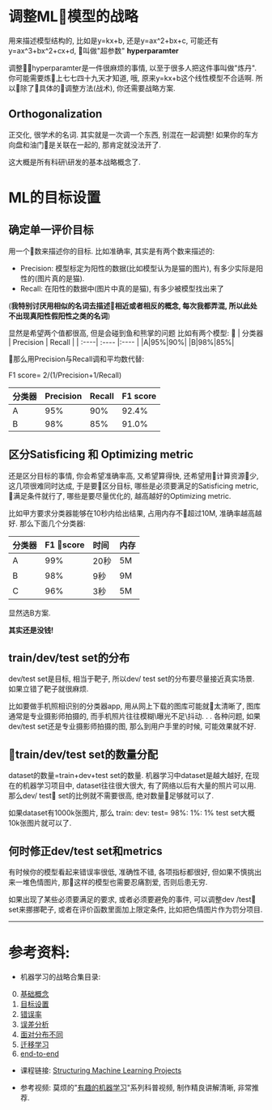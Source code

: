 <!--
.. title: 机器学习的战略(1)--目标的设置
.. slug: ji-qi-xue-xi-de-zhan-lue-1-mu-biao-de-she-zhi
.. date: 2017-12-19 01:22:33 UTC+08:00
.. tags: ML, 教程, 现代眼科医生知识扩展包
.. category: tutorial
.. link:
.. description:
.. type: text
-->

# 调整ML模型的战略

用来描述模型结构的, 比如是y=kx+b, 还是y=ax^2+bx+c, 可能还有y=ax^3+bx^2+cx+d, 叫做"超参数" **hyperparamter**

调整hyperparamter是一件很麻烦的事情, 以至于很多人把这件事叫做"炼丹". 你可能需要炼上七七四十九天才知道, 哦, 原来y=kx+b这个线性模型不合适啊. 所以除了具体的调整方法(战术), 你还需要战略方案.
<!-- TEASER_END -->

## Orthogonalization

正交化, 很学术的名词. 其实就是一次调一个东西, 别混在一起调整! 如果你的车方向盘和油门是关联在一起的, 那肯定就没法开了.

这大概是所有科研\研发的基本战略概念了.

# ML的目标设置

## 确定单一评价目标

用一个数来描述你的目标. 比如准确率, 其实是有两个数来描述的:
* Precision: 模型标定为阳性的数据(比如模型认为是猫的图片), 有多少实际是阳性的(图片真的是猫).
* Recall:  在阳性的数据中(图片中真的是猫), 有多少被模型找出来了

(**我特别讨厌用相似的名词去描述相近或者相反的概念, 每次我都弄混, 所以此处不出现真阳性假阳性之类的名词**)

显然是希望两个值都很高, 但是会碰到鱼和熊掌的问题
比如有两个模型:

| 分类器 | Precision | Recall |
| :----| :---- |:---- |
|A|95%|90%|
|B|98%|85%|

那么用Precision与Recall调和平均数代替:

F1 score= 2/(1/Precision+1/Recall)

| 分类器     | Precision     | Recall | F1 score|
| :------------- | :------------- |:------------- |:------------- |
|A|95%|90%|92.4%|
|B|98%|85%|91.0%|

## 区分Satisficing 和 Optimizing metric

还是区分目标的事情, 你会希望准确率高, 又希望算得快, 还希望用计算资源少, 这几项很难同时达成, 于是要区分目标, 哪些是必须要满足的Satisficing metric, 满足条件就行了, 哪些是要尽量优化的, 越高越好的Optimizing metric.

比如甲方要求分类器能够在10秒内给出结果, 占用内存不超过10M, 准确率越高越好. 那么下面几个分类器:

| 分类器     | F1 score| 时间 | 内存|
| :-- | :-- |:--|:--|
|A|99%|20秒|5M|
|B|98%|9秒|9M|
|C|96%|3秒|5M|

显然选B方案.

**其实还是没钱!**

## train/dev/test set的分布
dev/test set是目标, 相当于靶子, 所以dev/ test set的分布要尽量接近真实场景. 如果立错了靶子就很麻烦.

比如要做手机照相识别的分类器app, 用从网上下载的图库可能就太清晰了, 图库通常是专业摄影师拍摄的, 而手机照片往往模糊\曝光不足\抖动. . . 各种问题, 如果dev/test set还是专业摄影师拍摄的图, 那么到用户手里的时候, 可能效果就不好.

## train/dev/test set的数量分配
dataset的数量=train+dev+test set的数量.
机器学习中dataset是越大越好, 在现在的机器学习项目中, dataset往往很大很大, 有了网络以后有大量的照片可以用. 那么dev/ test set的比例就不需要很高, 绝对数量足够就可以了.

如果dataset有1000k张图片, 那么
train: dev: test= 98%: 1%: 1%
test set大概10k张图片就可以了.

## 何时修正dev/test set和metrics
有时候你的模型看起来错误率很低, 准确性不错, 各项指标都很好, 但如果不慎挑出来一堆色情图片, 那这样的模型也需要忍痛割爱, 否则后患无穷.

如果出现了某些必须要满足的要求, 或者必须要避免的事件, 可以调整dev /test set来挪挪靶子, 或者在评价函数里面加上限定条件, 比如把色情图片作为罚分项目.


----
# 参考资料:
* 机器学习的战略合集目录:

0. [基础概念](../ji-qi-xue-xi-de-zhan-lue-0-ji-chu-gai-nian/)
1. [目标设置](../ji-qi-xue-xi-de-zhan-lue-1-mu-biao-de-she-zhi/)
2. [错误率](../ji-qi-xue-xi-de-zhan-lue-2-cuo-wu-lu/)
3. [误差分析](../ji-qi-xue-xi-de-zhan-lue-3-wu-chai-fen-xi/)
4. [面对分布不同](../ji-qi-xue-xi-de-zhan-lue-4-mian-dui-fen-bu-bu-tong)
5. [迁移学习](../ji-qi-xue-xi-de-zhan-lue-5-qian-yi-xue-xi)
6. [end-to-end](../ji-qi-xue-xi-de-zhan-lue-6-end-to-end/)

* 课程链接:
[Structuring Machine Learning Projects](https://www.coursera.org/learn/machine-learning-projects/home/welcome)

* 参考视频:
莫烦的"[有趣的机器学习](https://morvanzhou.github.io/tutorials/machine-learning/ML-intro/)"系列科普视频, 制作精良讲解清晰, 非常推荐.  
